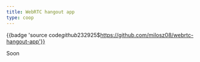 ```yaml
---
title: WebRTC hangout app
type: coop
---
```


{{badge 'source code$github$232925$https://github.com/milosz08/webrtc-hangout-app'}}

Soon
